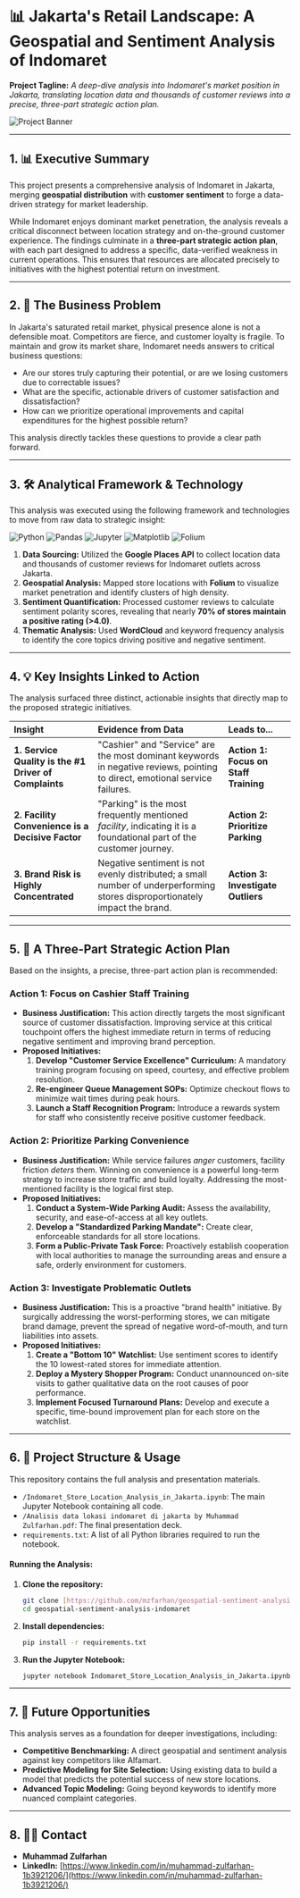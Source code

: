 # 📊 Jakarta's Retail Landscape: A Geospatial and Sentiment Analysis of Indomaret

**Project Tagline:** *A deep-dive analysis into Indomaret's market position in Jakarta, translating location data and thousands of customer reviews into a precise, three-part strategic action plan.*

![Project Banner](https://upload.wikimedia.org/wikipedia/commons/thumb/9/9d/Logo_Indomaret.png/1200px-Logo_Indomaret.png)

---

## 1. 📊 Executive Summary

This project presents a comprehensive analysis of Indomaret in Jakarta, merging **geospatial distribution** with **customer sentiment** to forge a data-driven strategy for market leadership.

While Indomaret enjoys dominant market penetration, the analysis reveals a critical disconnect between location strategy and on-the-ground customer experience. The findings culminate in a **three-part strategic action plan**, with each part designed to address a specific, data-verified weakness in current operations. This ensures that resources are allocated precisely to initiatives with the highest potential return on investment.

---

## 2. 🎯 The Business Problem

In Jakarta's saturated retail market, physical presence alone is not a defensible moat. Competitors are fierce, and customer loyalty is fragile. To maintain and grow its market share, Indomaret needs answers to critical business questions:
* Are our stores truly capturing their potential, or are we losing customers due to correctable issues?
* What are the specific, actionable drivers of customer satisfaction and dissatisfaction?
* How can we prioritize operational improvements and capital expenditures for the highest possible return?

This analysis directly tackles these questions to provide a clear path forward.

---
## 3. 🛠️ Analytical Framework & Technology

This analysis was executed using the following framework and technologies to move from raw data to strategic insight:

![Python](https://img.shields.io/badge/Python-3776AB?style=for-the-badge&logo=python&logoColor=white)
![Pandas](https://img.shields.io/badge/Pandas-150458?style=for-the-badge&logo=pandas&logoColor=white)
![Jupyter](https://img.shields.io/badge/Jupyter-F37626?style=for-the-badge&logo=jupyter&logoColor=white)
![Matplotlib](https://img.shields.io/badge/Matplotlib-313131?style=for-the-badge&logo=matplotlib&logoColor=white)
![Folium](https://img.shields.io/badge/Folium-31753C?style=for-the-badge&logo=leaflet&logoColor=white)

1.  **Data Sourcing:** Utilized the **Google Places API** to collect location data and thousands of customer reviews for Indomaret outlets across Jakarta.
2.  **Geospatial Analysis:** Mapped store locations with **Folium** to visualize market penetration and identify clusters of high density.
3.  **Sentiment Quantification:** Processed customer reviews to calculate sentiment polarity scores, revealing that nearly **70% of stores maintain a positive rating (>4.0)**.
4.  **Thematic Analysis:** Used **WordCloud** and keyword frequency analysis to identify the core topics driving positive and negative sentiment.

---

## 4. 💡 Key Insights Linked to Action

The analysis surfaced three distinct, actionable insights that directly map to the proposed strategic initiatives.

| Insight                                                        | Evidence from Data                                                              | Leads to...                                                                      |
| :------------------------------------------------------------- | :------------------------------------------------------------------------------ | :---------------------------------------------------------------------------------------- |
| **1. Service Quality is the #1 Driver of Complaints** | "Cashier" and "Service" are the most dominant keywords in negative reviews, pointing to direct, emotional service failures. | **Action 1: Focus on Staff Training** |
| **2. Facility Convenience is a Decisive Factor**| "Parking" is the most frequently mentioned *facility*, indicating it is a foundational part of the customer journey. | **Action 2: Prioritize Parking** |
| **3. Brand Risk is Highly Concentrated** | Negative sentiment is not evenly distributed; a small number of underperforming stores disproportionately impact the brand. | **Action 3: Investigate Outliers** |

---

## 5. 🚀 A Three-Part Strategic Action Plan

Based on the insights, a precise, three-part action plan is recommended:

### Action 1: Focus on Cashier Staff Training
* **Business Justification:** This action directly targets the most significant source of customer dissatisfaction. Improving service at this critical touchpoint offers the highest immediate return in terms of reducing negative sentiment and improving brand perception.
* **Proposed Initiatives:**
    1.  **Develop "Customer Service Excellence" Curriculum:** A mandatory training program focusing on speed, courtesy, and effective problem resolution.
    2.  **Re-engineer Queue Management SOPs:** Optimize checkout flows to minimize wait times during peak hours.
    3.  **Launch a Staff Recognition Program:** Introduce a rewards system for staff who consistently receive positive customer feedback.

### Action 2: Prioritize Parking Convenience
* **Business Justification:** While service failures *anger* customers, facility friction *deters* them. Winning on convenience is a powerful long-term strategy to increase store traffic and build loyalty. Addressing the most-mentioned facility is the logical first step.
* **Proposed Initiatives:**
    1.  **Conduct a System-Wide Parking Audit:** Assess the availability, security, and ease-of-access at all key outlets.
    2.  **Develop a "Standardized Parking Mandate":** Create clear, enforceable standards for all store locations.
    3.  **Form a Public-Private Task Force:** Proactively establish cooperation with local authorities to manage the surrounding areas and ensure a safe, orderly environment for customers.

### Action 3: Investigate Problematic Outlets
* **Business Justification:** This is a proactive "brand health" initiative. By surgically addressing the worst-performing stores, we can mitigate brand damage, prevent the spread of negative word-of-mouth, and turn liabilities into assets.
* **Proposed Initiatives:**
    1.  **Create a "Bottom 10" Watchlist:** Use sentiment scores to identify the 10 lowest-rated stores for immediate attention.
    2.  **Deploy a Mystery Shopper Program:** Conduct unannounced on-site visits to gather qualitative data on the root causes of poor performance.
    3.  **Implement Focused Turnaround Plans:** Develop and execute a specific, time-bound improvement plan for each store on the watchlist.

---

## 6. 📂 Project Structure & Usage

This repository contains the full analysis and presentation materials.

* `/Indomaret_Store_Location_Analysis_in_Jakarta.ipynb`: The main Jupyter Notebook containing all code.
* `/Analisis data lokasi indomaret di jakarta by Muhammad Zulfarhan.pdf`: The final presentation deck.
* `requirements.txt`: A list of all Python libraries required to run the notebook.

#### **Running the Analysis:**
1.  **Clone the repository:**
    ```bash
    git clone [https://github.com/mzfarhan/geospatial-sentiment-analysis-indomaret.git](https://github.com/mzfarhan/geospatial-sentiment-analysis-indomaret.git)
    cd geospatial-sentiment-analysis-indomaret
    ```
2.  **Install dependencies:**
    ```bash
    pip install -r requirements.txt
    ```
3.  **Run the Jupyter Notebook:**
    ```bash
    jupyter notebook Indomaret_Store_Location_Analysis_in_Jakarta.ipynb
    ```
---

## 7. 🔮 Future Opportunities

This analysis serves as a foundation for deeper investigations, including:
* **Competitive Benchmarking:** A direct geospatial and sentiment analysis against key competitors like Alfamart.
* **Predictive Modeling for Site Selection:** Using existing data to build a model that predicts the potential success of new store locations.
* **Advanced Topic Modeling:** Going beyond keywords to identify more nuanced complaint categories.

---

## 8. 👨‍💻 Contact

* **Muhammad Zulfarhan**
* **LinkedIn:** [https://www.linkedin.com/in/muhammad-zulfarhan-1b3921206/](https://www.linkedin.com/in/muhammad-zulfarhan-1b3921206/)
